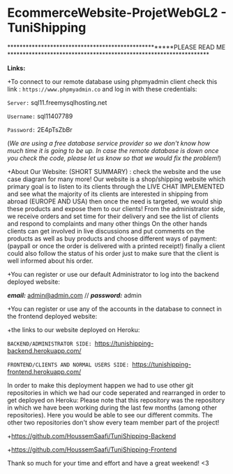 # EcommerceWebsite-ProjetWebGL2 - TuniShipping
*****************************************************PLEASE READ ME ******************************************************************

**Links:**

+To connect to our remote database using phpmyadmin client check this link :
`https://www.phpmyadmin.co` and log in with these credentials:

`Server:` sql11.freemysqlhosting.net

`Username:` sql11407789

`Password:` 2E4pTsZbBr

 (_We are using a free database service provider so we don't know how 
 much time it is going to be up. In case the remote database is down once you check the code, 
  please let us know so that we would fix the problem!_)

+About Our Website: (SHORT SUMMARY) : check the website and the use case diagram for many more!
Our website is a shop/shipping website which primary goal is to listen to its clients through the LIVE CHAT IMPLEMENTED and see what the majority of its clients are interested in shipping from abroad (EUROPE AND USA) then once the need is targeted, we would ship these products and expose them to our clients!
From the administrator side, we receive orders and set time for their delivery and see the list of clients and respond to complaints and many other things
On the other hands clients can get involved in live discussions and put comments on the products as well as buy products and choose different ways of payment:(paypall or once the order is delivered with a printed receipt!) finally a client could also follow the status of his order just to make sure that the client is well informed about his order.
  
+You can register or use our default Administrator to log into the backend deployed website:

_**email:**_ admin@admin.com  // _**password:**_ admin

+You can register or use any of the accounts in the database to connect in the frontend deployed website:

+the links to our website deployed on Heroku: 

`BACKEND/ADMINISTRATOR SIDE: `https://tunishipping-backend.herokuapp.com/

`FRONTEND/CLIENTS AND NORMAL USERS SIDE: `https://tunishipping-frontend.herokuapp.com/

In order to make this deployment happen we had to use other git repositories in which we had our code seperated and rearranged in order to get deployed on Heroku:
Please note that this repository was the repository in which we have been working during the last few months (among other repositories). Here you would be able to see our different commits. The other two repositories don't show every team member part of the project!

+https://github.com/HoussemSaafi/TuniShipping-Backend

+https://github.com/HoussemSaafi/TuniShipping-Frontend


Thank so much for your time and effort and have a great weekend! <3
